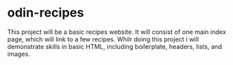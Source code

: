 # odin-recipes
This project will be a basic recipes website. It will consist of one main index page, which will link to a few recipes. Whilr doing this project i will demonstrate skills in basic HTML, including boilerplate, headers, lists, and images. 